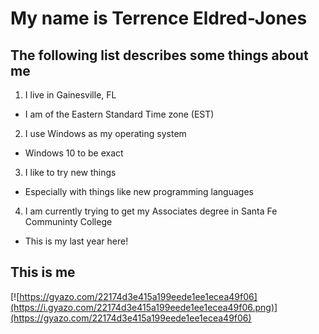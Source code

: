 # My name is Terrence Eldred-Jones

## The following list describes some things about me
1. I live in Gainesville, FL
* I am of the Eastern Standard Time zone (EST)
2. I use Windows as my operating system
* Windows 10 to be exact
3. I like to try new things
* Especially with things like new programming languages
4. I am currently trying to get my Associates degree in Santa Fe Communinty College
* This is my last year here!

This is me
---
[![https://gyazo.com/22174d3e415a199eede1ee1ecea49f06](https://i.gyazo.com/22174d3e415a199eede1ee1ecea49f06.png)](https://gyazo.com/22174d3e415a199eede1ee1ecea49f06)
